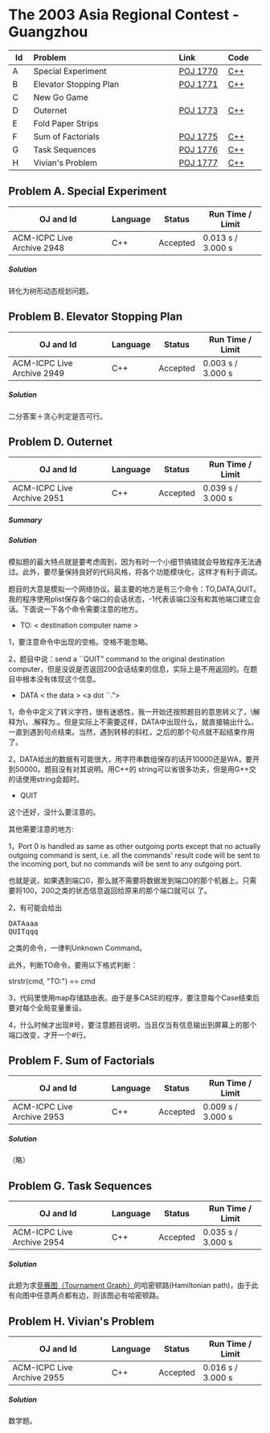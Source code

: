 # The 2003 Asia Regional Contest - Guangzhou

<table>
<thead>
<th width='40px' align='center'>Id</th>
<th width='500px' align='left'>Problem</th>
<th width='130px' align='left'>Link</th>
<th width='80px' align='left'>Code</th>
</thead>
<tbody>
<tr><td>A</td>   <td>Special Experiment</td>   <td><a href='http://poj.org/problem?id=1770'>POJ 1770</a></td>   <td><a href='la2948.cpp'>C++</a></td>   </tr>
<tr><td>B</td>   <td>Elevator Stopping Plan</td>   <td><a href='http://poj.org/problem?id=1771'>POJ 1771</a></td>   <td><a href='la2949.cpp'>C++</a></td>   </tr>
<tr><td>C</td>   <td>New Go Game</td>   <td></td>   <td></td>   </tr>
<tr><td>D</td>   <td>Outernet</td>   <td><a href='http://poj.org/problem?id=1773'>POJ 1773</a></td>   <td><a href='la2951.cpp'>C++</a></td>   </tr>
<tr><td>E</td>   <td>Fold Paper Strips</td>   <td></td>   <td></td>   </tr>
<tr><td>F</td>   <td>Sum of Factorials</td>   <td><a href='http://poj.org/problem?id=1775'>POJ 1775</a></td>   <td><a href='la2953.cpp'>C++</a></td>   </tr>
<tr><td>G</td>   <td>Task Sequences</td>   <td><a href='http://poj.org/problem?id=1776'>POJ 1776</a></td>   <td><a href='la2954.cpp'>C++</a></td>   </tr>
<tr><td>H</td>   <td>Vivian's Problem</td>   <td><a href='http://poj.org/problem?id=1777'>POJ 1777</a></td>   <td><a href='la2955.cpp'>C++</a></td>   </tr>
</tbody>
</table>

## Problem A. Special Experiment


OJ and Id							| Language	| Status        | Run Time / Limit            |
-----------------------				| --------	| ------------- | -------------               |
ACM-ICPC Live Archive 2948			| C++		| Accepted		| 0.013 s / 3.000 s			  |

##### Solution
转化为树形动态规划问题。 


## Problem B. Elevator Stopping Plan


OJ and Id							| Language	| Status        | Run Time / Limit            |
-----------------------				| --------	| ------------- | -------------               |
ACM-ICPC Live Archive 2949			| C++		| Accepted		| 0.003 s / 3.000 s			  |


##### Solution
二分答案＋贪心判定是否可行。 



## Problem D. Outernet


OJ and Id							| Language	| Status        | Run Time / Limit            |
-----------------------				| --------	| ------------- | -------------               |
ACM-ICPC Live Archive 2951			| C++		| Accepted		| 0.039 s / 3.000 s			  |


##### Summary

##### Solution
模拟题的最大特点就是要考虑周到，因为有时一个小细节搞错就会导致程序无法通过。此外，要尽量保持良好的代码风格，将各个功能模块化，这样才有利于调试。

题目的大意是模拟一个网络协议。最主要的地方是有三个命令：TO,DATA,QUIT。我的程序使用plist保存各个端口的会话状态，-1代表该端口没有和其他端口建立会话。下面说一下各个命令需要注意的地方。

* TO: < destination computer name > <LF> 

1，要注意命令中出现的空格。空格不能忽略。

2，题目中说：send a ``QUIT" command to the original destination computer，但是没说是否返回200会话结束的信息，实际上是不用返回的。在题目中根本没有体现这个信息。

* DATA<LF > < the data > <a dot ``."> <LF> 

1，命令中定义了转义字符，很有迷惑性，我一开始还按照题目的意思转义了，\\解释为\，\.解释为.。但是实际上不需要这样，DATA中出现什么，就直接输出什么。一直到遇到句点结束。当然，遇到转移的斜杠，之后的那个句点就不起结束作用了。

2，DATA给出的数据有可能很大，用字符串数组保存的话开10000还是WA，要开到50000。题目没有对其说明。用C++的 string可以省很多功夫，但是用G++交的话使用string会超时。

* QUIT<LF> 

这个还好，没什么要注意的。

其他需要注意的地方:

1，Port 0 is handled as same as other outgoing ports except that no actually outgoing command is sent, i.e. all the commands' result code will be sent to the incoming port, but no commands will be sent to any outgoing port.

也就是说，如果遇到端口0，那么就不需要将数据发到端口0的那个机器上。只需要将100，200之类的状态信息返回给原来的那个端口就可以 了。

2，有可能会给出
<pre>
DATAaaa
QUITqqq
</pre>
之类的命令，一律判Unknown Command。

此外，判断TO命令，要用以下格式判断：

strstr(cmd, "TO:") == cmd

3，代码里使用map存储路由表。由于是多CASE的程序，要注意每个Case结束后要对每个全局变量重设。

4，什么时候才出现#号，要注意题目说明，当且仅当有信息输出到屏幕上的那个端口改变，才开一个#行。 


## Problem F. Sum of Factorials


OJ and Id							| Language	| Status        | Run Time / Limit            |
-----------------------				| --------	| ------------- | -------------               |
ACM-ICPC Live Archive 2953			| C++		| Accepted		| 0.009 s / 3.000 s			  |

##### Solution
（略）


## Problem G. Task Sequences


OJ and Id							| Language	| Status        | Run Time / Limit            |
-----------------------				| --------	| ------------- | -------------               |
ACM-ICPC Live Archive 2954			| C++		| Accepted		| 0.035 s / 3.000 s			  |


##### Solution
此题为求[竞赛图（Tournament Graph）](http://en.wikipedia.org/wiki/Tournament_%28graph_theory%29)的哈密顿路(Hamiltonian path)，由于此有向图中任意两点都有边，则该图必有哈密顿路。 


## Problem H. Vivian's Problem


OJ and Id							| Language	| Status        | Run Time / Limit            |
-----------------------				| --------	| ------------- | -------------               |
ACM-ICPC Live Archive 2955			| C++		| Accepted		| 0.016 s / 3.000 s			  |

##### Solution
数学题。


